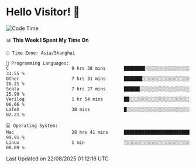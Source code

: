 # Hello Visitor! 👋

<!--START_SECTION:waka-->
![Code Time](http://img.shields.io/badge/Code%20Time-417%20hrs%2030%20mins-blue)

📊 **This Week I Spent My Time On** 

```text
🕑︎ Time Zone: Asia/Shanghai

💬 Programming Languages: 
C                        9 hrs 38 mins       ████████░░░░░░░░░░░░░░░░░   33.55 % 
Other                    7 hrs 31 mins       ███████░░░░░░░░░░░░░░░░░░   26.21 % 
Scala                    7 hrs 27 mins       ██████░░░░░░░░░░░░░░░░░░░   25.99 % 
Verilog                  1 hr 54 mins        ██░░░░░░░░░░░░░░░░░░░░░░░   06.66 % 
LaTeX                    38 mins             █░░░░░░░░░░░░░░░░░░░░░░░░   02.21 % 

💻 Operating System: 
Mac                      28 hrs 41 mins      █████████████████████████   99.91 % 
Linux                    1 min               ░░░░░░░░░░░░░░░░░░░░░░░░░   00.09 % 
```


 Last Updated on 22/08/2025 01:12:16 UTC
<!--END_SECTION:waka-->
